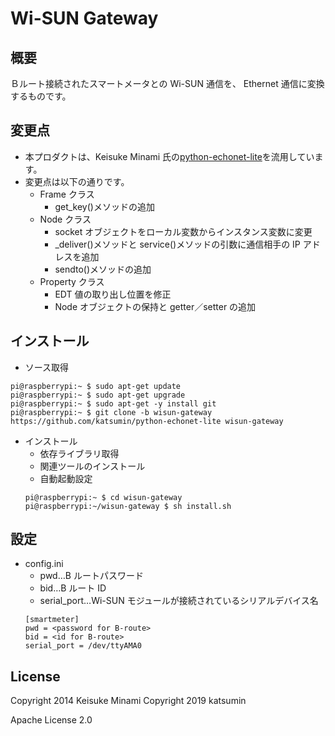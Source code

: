 # Wi-SUN Gateway

## 概要

Ｂルート接続されたスマートメータとの Wi-SUN 通信を、 Ethernet 通信に変換するものです。

## 変更点

-   本プロダクトは、Keisuke Minami 氏の[python-echonet-lite](https://github.com/kminami/python-echonet-lite)を流用しています。
-   変更点は以下の通りです。
    -   Frame クラス
        -   get_key()メソッドの追加
    -   Node クラス
        -   socket オブジェクトをローカル変数からインスタンス変数に変更
        -   \_deliver()メソッドと service()メソッドの引数に通信相手の IP アドレスを追加
        -   sendto()メソッドの追加
    -   Property クラス
        -   EDT 値の取り出し位置を修正
        -   Node オブジェクトの保持と getter／setter の追加

## インストール

-   ソース取得

```
pi@raspberrypi:~ $ sudo apt-get update
pi@raspberrypi:~ $ sudo apt-get upgrade
pi@raspberrypi:~ $ sudo apt-get -y install git
pi@raspberrypi:~ $ git clone -b wisun-gateway https://github.com/katsumin/python-echonet-lite wisun-gateway
```

-   インストール
    -   依存ライブラリ取得
    -   関連ツールのインストール
    -   自動起動設定
    ```
    pi@raspberrypi:~ $ cd wisun-gateway
    pi@raspberrypi:~/wisun-gateway $ sh install.sh
    ```

## 設定

-   config.ini
    -   pwd…B ルートパスワード
    -   bid…B ルート ID
    -   serial_port…Wi-SUN モジュールが接続されているシリアルデバイス名
    ```
    [smartmeter]
    pwd = <password for B-route>
    bid = <id for B-route>
    serial_port = /dev/ttyAMA0
    ```

## License

Copyright 2014 Keisuke Minami
Copyright 2019 katsumin

Apache License 2.0

[echonet lite]: http://www.echonet.gr.jp/ "ECHONET Lite"
[kadecot]: http://kadecot.net/ "Kadecot"
